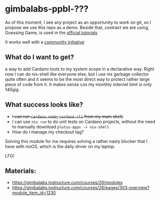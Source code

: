 # gimbalabs-ppbl-???

As of this moment, I see any project as an opportunity to work on git, so I propose we use this repo as a demo.
Beside that, contract we are using, Guessing Game, is used in the [official tutorials](https://plutus-apps.readthedocs.io/en/latest/plutus/tutorials/contract-testing.html)

It works well with a [community initiative](https://github.com/input-output-hk/Developer-Experience-working-group/discussions/41)

## What do I want to get?

a way to add Cardano tools to my system scope in a declarative way. Right now I can do nix-shell like everyone else, but I use nix garbage collector quite often and it seems to be the most direct way to protect rather large piece of code from it. It makes sense cos my monthly internet limit is only 140gig.

## What success looks like?

* ~~I can run `cardano-node`, `cardano-cli` from my main shell;~~
* I can use `nix run` to do unit tests on Cardano projects, without the need to manually download `plutus-apps -> nix-shell`
* How do I manage my checkout tag?


Solving this module for me requires solving a rather nasty blocker that I have with nixOS, which is the daily driver on my laptop.

LFG!


##  Materials: 
* https://gimbalabs.instructure.com/courses/26/modules
* https://gimbalabs.instructure.com/courses/26/pages/303-overview?module_item_id=1230

